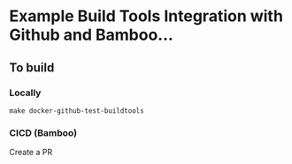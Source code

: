 # Example Build Tools Integration with Github and Bamboo...
## To build
### Locally
`make docker-github-test-buildtools`
### CICD (Bamboo)
Create a PR

